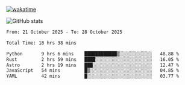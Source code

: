 [![wakatime](https://wakatime.com/badge/user/ef685785-b2de-4416-b5c6-df540c453238.svg)](https://wakatime.com/@ef685785-b2de-4416-b5c6-df540c453238)

![GitHub stats](https://github-readme-stats.vercel.app/api?username=songhahaha66)
<!--START_SECTION:waka-->

```txt
From: 21 October 2025 - To: 28 October 2025

Total Time: 18 hrs 38 mins

Python       9 hrs 6 mins    ████████████▒░░░░░░░░░░░░   48.88 %
Rust         2 hrs 59 mins   ████░░░░░░░░░░░░░░░░░░░░░   16.05 %
Astro        2 hrs 19 mins   ███░░░░░░░░░░░░░░░░░░░░░░   12.47 %
JavaScript   54 mins         █▒░░░░░░░░░░░░░░░░░░░░░░░   04.85 %
YAML         42 mins         █░░░░░░░░░░░░░░░░░░░░░░░░   03.77 %
```

<!--END_SECTION:waka-->

